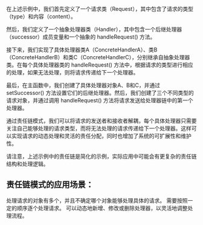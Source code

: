 

在上述示例中，我们首先定义了一个请求类（Request），其中包含了请求的类型（type）和内容（content）。

然后，我们定义了一个抽象处理器类（Handler），其中包含一个后继处理器（successor）成员变量和一个抽象的 handleRequest() 方法。

接下来，我们实现了具体处理器类A（ConcreteHandlerA）、类B（ConcreteHandlerB）和类C（ConcreteHandlerC），分别继承自抽象处理器类。在每个具体处理器类的 handleRequest() 方法中，根据请求的类型进行相应的处理，如果无法处理，则将请求传递给下一个处理器。

最后，在主函数中，我们创建了具体处理器对象A、B和C，并通过 setSuccessor() 方法设置它们的后继处理器。然后，我们创建了三个不同类型的请求对象，并通过调用 handleRequest() 方法将请求发送给处理器链中的第一个处理器。

通过责任链模式，我们可以将请求的发送者和接收者解耦，每个具体处理器只需要关注自己能够处理的请求类型，而将无法处理的请求传递给下一个处理器。这样可以实现请求的动态处理和灵活的责任分配，同时也增加了系统的可扩展性和维护性。

请注意，上述示例中的责任链是简化的示例，实际应用中可能会有更复杂的责任链结构和处理逻辑。

## 责任链模式的应用场景：

处理请求的对象有多个，并且不确定哪个对象能够处理具体的请求。
需要按照一定的顺序逐个处理请求。
可以动态地新增、修改或删除处理器，以灵活地调整处理流程。